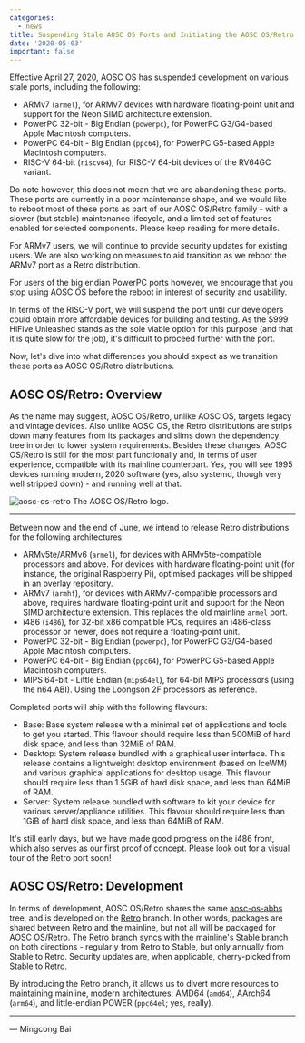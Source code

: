 ```yaml
---
categories:
  - news
title: Suspending Stale AOSC OS Ports and Initiating the AOSC OS/Retro Project
date: '2020-05-03'
important: false
---
```


Effective April 27, 2020, AOSC OS has suspended development on various stale ports, including the following:

- ARMv7 (`armel`), for ARMv7 devices with hardware floating-point unit and support for the Neon SIMD architecture extension.
- PowerPC 32-bit - Big Endian (`powerpc`), for PowerPC G3/G4-based Apple Macintosh computers.
- PowerPC 64-bit - Big Endian (`ppc64`), for PowerPC G5-based Apple Macintosh computers.
- RISC-V 64-bit (`riscv64`), for RISC-V 64-bit devices of the RV64GC variant.

Do note however, this does not mean that we are abandoning these ports. These ports are currently in a poor maintenance shape, and we would like to reboot most of these ports as part of our AOSC OS/Retro family - with a slower (but stable) maintenance lifecycle, and a limited set of features enabled for selected components. Please keep reading for more details.

For ARMv7 users, we will continue to provide security updates for existing users. We are also working on measures to aid transition as we reboot the ARMv7 port as a Retro distribution.

For users of the big endian PowerPC ports however, we encourage that you stop using AOSC OS before the reboot in interest of security and usability.

In terms of the RISC-V port, we will suspend the port until our developers could obtain more affordable devices for building and testing. As the $999 HiFive Unleashed stands as the sole viable option for this purpose (and that it is quite slow for the job), it's difficult to proceed further with the port.

Now, let's dive into what differences you should expect as we transition these ports as AOSC OS/Retro distributions.

AOSC OS/Retro: Overview
-----------------------

As the name may suggest, AOSC OS/Retro, unlike AOSC OS, targets legacy and vintage devices. Also unlike AOSC OS, the Retro distributions are strips down many features from its packages and slims down the dependency tree in order to lower system requirements. Besides these changes, AOSC OS/Retro is still for the most part functionally and, in terms of user experience, compatible with its mainline counterpart. Yes, you will see 1995 devices running modern, 2020 software (yes, also systemd, though very well stripped down) - and running well at that.

![aosc-os-retro](https://i.imgur.com/Ofyaz8C.png)
The AOSC OS/Retro logo.

----

Between now and the end of June, we intend to release Retro distributions for the following architectures:

- ARMv5te/ARMv6 (`armel`), for devices with ARMv5te-compatible processors and above. For devices with hardware floating-point unit (for instance, the original Raspberry Pi), optimised packages will be shipped in an overlay repository.
- ARMv7 (`armhf`), for devices with ARMv7-compatible processors and above, requires hardware floating-point unit and support for the Neon SIMD architecture extension. This replaces the old mainline `armel` port.
- i486 (`i486`), for 32-bit x86 compatible PCs, requires an i486-class processor or newer, does not require a floating-point unit.
- PowerPC 32-bit - Big Endian (`powerpc`), for PowerPC G3/G4-based Apple Macintosh computers.
- PowerPC 64-bit - Big Endian (`ppc64`), for PowerPC G5-based Apple Macintosh computers.
- MIPS 64-bit - Little Endian (`mips64el`), for 64-bit MIPS processors (using the n64 ABI). Using the Loongson 2F processors as reference.

Completed ports will ship with the following flavours:

- Base: Base system release with a minimal set of applications and tools to get you started. This flavour should require less than 500MiB of hard disk space, and less than 32MiB of RAM.
- Desktop: System release bundled with a graphical user interface. This release contains a lightweight desktop environment (based on IceWM) and various graphical applications for desktop usage. This flavour should require less than 1.5GiB of hard disk space, and less than 64MiB of RAM.
- Server: System release bundled with software to kit your device for various server/appliance utilities. This flavour should require less than 1GiB of hard disk space, and less than 64MiB of RAM.

It's still early days, but we have made good progress on the i486 front, which also serves as our first proof of concept. Please look out for a visual tour of the Retro port soon!

AOSC OS/Retro: Development
--------------------------

In terms of development, AOSC OS/Retro shares the same [aosc-os-abbs](https://github.com/AOSC-Dev/aosc-os-abbs) tree, and is developed on the [Retro](https://github.com/AOSC-Dev/aosc-os-abbs/tree/retro) branch. In other words, packages are shared between Retro and the mainline, but not all will be packaged for AOSC OS/Retro. The [Retro](https://github.com/AOSC-Dev/aosc-os-abbs/tree/retro) branch syncs with the mainline's [Stable](https://github.com/AOSC-Dev/aosc-os-abbs/tree/stable) branch on both directions - regularly from Retro to Stable, but only annually from Stable to Retro. Security updates are, when applicable, cherry-picked from Stable to Retro.

By introducing the Retro branch, it allows us to divert more resources to maintaining mainline, modern architectures: AMD64 (`amd64`), AArch64 (`arm64`), and little-endian POWER (`ppc64el`; yes, really).

----

— Mingcong Bai
